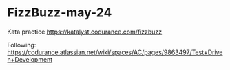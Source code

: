 # FizzBuzz-may-24
Kata practice
https://katalyst.codurance.com/fizzbuzz

Following:
https://codurance.atlassian.net/wiki/spaces/AC/pages/9863497/Test+Driven+Development
